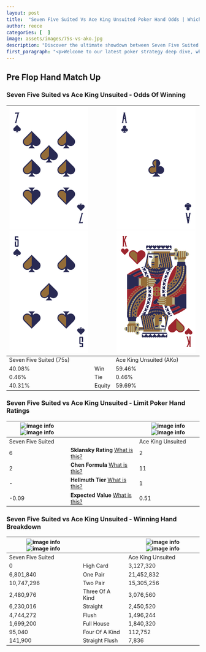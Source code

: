 ```yaml
---
layout: post
title:  "Seven Five Suited Vs Ace King Unsuited Poker Hand Odds | Which Is The Better Hand In Poker? A Complete Guide"
author: reece
categories: [  ]
image: assets/images/75s-vs-ako.jpg
description: "Discover the ultimate showdown between Seven Five Suited and Ace King Unsuited in poker! Uncover the odds, strategies, and scenarios where one hand triumphs over the other. Get ready to up your poker game with this thrilling analysis."
first_paragraph: "<p>Welcome to our latest poker strategy deep dive, where we're pitting two distinct hands against each other in a high-stakes showdown: Seven Five Suited vs Ace King Unsuited.</p><p>In the dynamic world of poker, every decision counts, and knowing which hand holds the upper hand is key to your success at the table.</p><p>In this article, we'll dissect these two hands, explore the scenarios where one dominates the other, and equip you with the knowledge to make strategic choices that can tip the odds in your favor.</p><p>Get ready to unravel the intriguing dynamics of these poker hands and elevate your game to new heights.</p>"
---
```




[comment]: # (sp0)

## Pre Flop Hand Match Up

<div class="table hand-ratings" markdown="1"> 



### Seven Five Suited vs Ace King Unsuited - Odds Of Winning


    
| ![image info](assets/images/hand1/7.png) ![image info](assets/images/hand1/5.png) |  | ![image info](assets/images/hand2/a.png) ![image info](assets/images/hand2/ko.png) |
| -------- | -------- | -------- |
| Seven Five Suited (75s) |  | Ace King Unsuited (AKo) |
| 40.08% | Win | 59.46% |
| 0.46% | Tie | 0.46% |
| 40.31% | Equity | 59.69% |




[comment]: # (sp1)



### Seven Five Suited vs Ace King Unsuited - Limit Poker Hand Ratings


    
| ![image info](https://www.riverpairs.com/assets/images/hand1/7.png) ![image info](https://www.riverpairs.com/assets/images/hand1/5.png) |  | ![image info](https://www.riverpairs.com/assets/images/hand2/a.png) ![image info](https://www.riverpairs.com/assets/images/hand2/ko.png) |
| -------- | -------- | -------- |
| Seven Five Suited |  | Ace King Unsuited |
| 6 | **Sklansky Rating** [What is this?](/sklansky-rating-explained) | 2 |
| 2 | **Chen Formula** [What is this?](/chen-formula-explained) | 11 |
| - | **Hellmuth Tier** [What is this?](/Hellmuth-tier-explained) | 1 |
| -0.09 | **Expected Value** [What is this?](/expected-value-explained) | 0.51 |




[comment]: # (sp2)



### Seven Five Suited vs Ace King Unsuited - Winning Hand Breakdown


    
| ![image info](https://www.riverpairs.com/assets/images/hand1/7.png) ![image info](https://www.riverpairs.com/assets/images/hand1/5.png) |  | ![image info](https://www.riverpairs.com/assets/images/hand2/a.png) ![image info](https://www.riverpairs.com/assets/images/hand2/ko.png) |
| -------- | -------- | -------- |
| Seven Five Suited |  | Ace King Unsuited |
| 0 | High Card | 3,127,320 |
| 6,801,840 | One Pair | 21,452,832 |
| 10,747,296 | Two Pair | 15,305,256 |
| 2,480,976 | Three Of A Kind | 3,076,560 |
| 6,230,016 | Straight | 2,450,520 |
| 4,744,272 | Flush | 1,496,244 |
| 1,699,200 | Full House | 1,840,320 |
| 95,040 | Four Of A Kind | 112,752 |
| 141,900 | Straight Flush | 7,836 |




[comment]: # (sp3)



</div>

[comment]: # (sp4)



[comment]: # (sp5)

